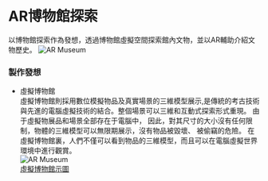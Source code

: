 # AR博物館探索
以博物館探索作為發想，透過博物館虛擬空間探索館內文物，並以AR輔助介紹文物歷史。
![AR Museum](./image/all2.jpg)
### 製作發想
- 虛擬博物館  
虛擬博物館則採用數位模擬物品及真實場景的三維模型展示,是傳統的考古技術與先進的電腦虛擬技術的結合。整個場景可以三維和互動式探索形式重現。
由于虛擬物展品和場景全部存在于電腦中， 因此，對其尺寸的大小沒有任何限制，物體的三維模型可以無限期展示，沒有物品被毀壞、 被偷竊的危險。
在虛擬博物館裏，人們不僅可以看到物品的三維模型，而且可以在電腦虛擬世界環境中進行觀賞。  
![AR Museum](./image/example1)  
[虛擬博物館示圖](https://www.itsfun.com.tw/%E8%99%9B%E6%93%AC%E7%8F%BE%E5%AF%A6/wiki-2626875-9401755![image](https://user-images.githubusercontent.com/98437771/201450160-d729bac7-7f0a-4ac8-a1e3-971f17903a01.png)
)

